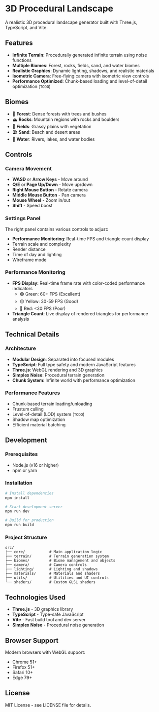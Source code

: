 # 3D Procedural Landscape

A realistic 3D procedural landscape generator built with Three.js, TypeScript, and Vite.

## Features

- **Infinite Terrain**: Procedurally generated infinite terrain using noise functions
- **Multiple Biomes**: Forest, rocks, fields, sand, and water biomes
- **Realistic Graphics**: Dynamic lighting, shadows, and realistic materials
- **Isometric Camera**: Free-flying camera with isometric view controls
- **Performance Optimized**: Chunk-based loading and level-of-detail optimization (`TODO`)

## Biomes

- 🌲 **Forest**: Dense forests with trees and bushes
- 🏔️ **Rocks**: Mountain regions with rocks and boulders
- 🌾 **Fields**: Grassy plains with vegetation
- 🏖️ **Sand**: Beach and desert areas
- 🌊 **Water**: Rivers, lakes, and water bodies

## Controls

### Camera Movement

- **WASD** or **Arrow Keys** - Move around
- **Q/E** or **Page Up/Down** - Move up/down
- **Right Mouse Button** - Rotate camera
- **Middle Mouse Button** - Pan camera
- **Mouse Wheel** - Zoom in/out
- **Shift** - Speed boost

### Settings Panel

The right panel contains various controls to adjust:

- **Performance Monitoring**: Real-time FPS and triangle count display
- Terrain scale and complexity
- Render distance
- Time of day and lighting
- Wireframe mode

### Performance Monitoring

- **FPS Display**: Real-time frame rate with color-coded performance indicators
    - 🟢 Green: 60+ FPS (Excellent)
    - 🟡 Yellow: 30-59 FPS (Good)
    - 🔴 Red: <30 FPS (Poor)
- **Triangle Count**: Live display of rendered triangles for performance analysis

## Technical Details

### Architecture

- **Modular Design**: Separated into focused modules
- **TypeScript**: Full type safety and modern JavaScript features
- **Three.js**: WebGL rendering and 3D graphics
- **Simplex Noise**: Procedural terrain generation
- **Chunk System**: Infinite world with performance optimization

### Performance Features

- Chunk-based terrain loading/unloading
- Frustum culling
- Level-of-detail (LOD) system (`TODO`)
- Shadow map optimization
- Efficient material batching

## Development

### Prerequisites

- Node.js (v16 or higher)
- npm or yarn

### Installation

```bash
# Install dependencies
npm install

# Start development server
npm run dev

# Build for production
npm run build
```

### Project Structure

```
src/
├── core/           # Main application logic
├── terrain/        # Terrain generation system
├── biomes/         # Biome management and objects
├── camera/         # Camera controls
├── lighting/       # Lighting and shadows
├── materials/      # Materials and shaders
├── utils/          # Utilities and UI controls
└── shaders/        # Custom GLSL shaders
```

## Technologies Used

- **Three.js** - 3D graphics library
- **TypeScript** - Type-safe JavaScript
- **Vite** - Fast build tool and dev server
- **Simplex Noise** - Procedural noise generation

## Browser Support

Modern browsers with WebGL support:

- Chrome 51+
- Firefox 51+
- Safari 10+
- Edge 79+

## License

MIT License - see LICENSE file for details.
